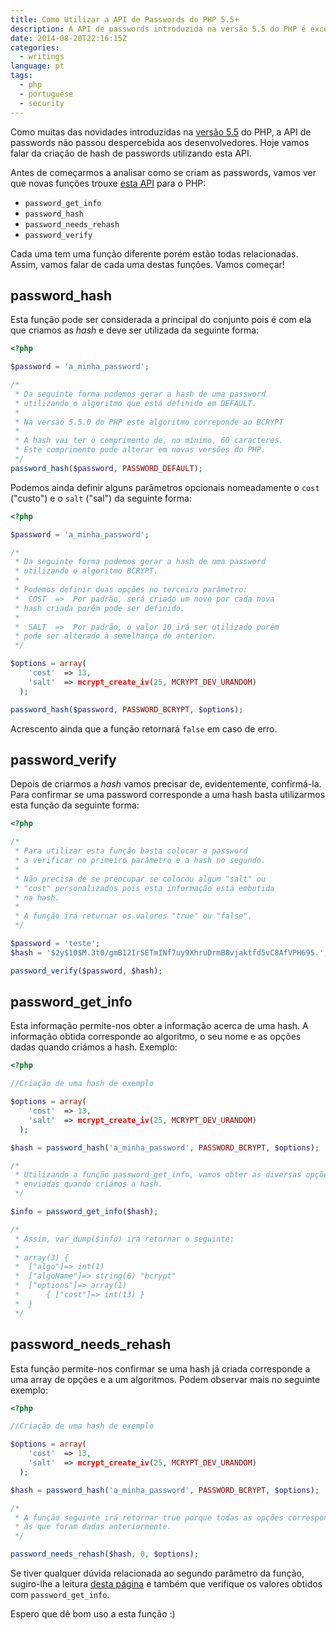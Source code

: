 ```yaml
---
title: Como Utilizar a API de Passwords do PHP 5.5+
description: A API de passwords introduzida na versão 5.5 do PHP é excelente. Trouxe quatro novas maravilhosas funções. Resumimos a forma como cada uma funciona.
date: 2014-08-20T22:16:15Z
categories:
  - writings
language: pt
tags:
  - php
  - portuguese
  - security
---
```


Como muitas das novidades introduzidas na [versão 5.5](http://php.net/manual/en/migration55.changes.php) do PHP, a API de passwords não passou despercebida aos desenvolvedores. Hoje vamos falar da criação de hash de passwords utilizando esta API.

<!--more-->

Antes de começarmos a analisar como se criam as passwords, vamos ver que novas funções trouxe [esta API](http://php.net/manual/en/book.password.php) para o PHP:

  * `password_get_info`
  * `password_hash`
  * `password_needs_rehash`
  * `password_verify`

Cada uma tem uma função diferente porém estão todas relacionadas. Assim, vamos falar de cada uma destas funções. Vamos começar!

## password_hash

Esta função pode ser considerada a principal do conjunto pois é com ela que criamos as *hash* e deve ser utilizada da seguinte forma:

```php
<?php

$password = 'a_minha_password';

/*
 * Da seguinte forma podemos gerar a hash de uma password
 * utilizando o algoritmo que está definido em DEFAULT.
 *
 * Na versão 5.5.0 do PHP este algoritmo correponde ao BCRYPT
 *
 * A hash vai ter o comprimento de, no mínimo, 60 caracteres.
 * Este comprimento pode alterar em novas versões do PHP.
 */
password_hash($password, PASSWORD_DEFAULT);
```


Podemos ainda definir alguns parâmetros opcionais nomeadamente o ```cost``` ("custo") e o ```salt``` ("sal") da seguinte forma:

```php
<?php

$password = 'a_minha_password';

/*
 * Da seguinte forma podemos gerar a hash de uma password
 * utilizando o algoritmo BCRYPT.
 *
 * Podemos definir duas opções no terceiro parâmetro:
 *  COST  =>  Por padrão, será criado um novo por cada nova
 * hash criada porém pode ser definido.
 *
 *  SALT  =>  Por padrão, o valor 10 irá ser utilizado porém
 * pode ser alterado à semelhança do anterior.
 */

$options = array(
    'cost'  => 13,
    'salt'  => mcrypt_create_iv(25, MCRYPT_DEV_URANDOM)
  );

password_hash($password, PASSWORD_BCRYPT, $options);
```

Acrescento ainda que a função retornará ```false``` em caso de erro.


## password_verify

Depois de criarmos a *hash* vamos precisar de, evidentemente, confirmá-la. Para confirmar se uma password corresponde a uma hash basta utilizarmos esta função da seguinte forma:

```php
<?php

/*
 * Para utilizar esta função basta colocar a password
 * a verificar no primeiro parâmetro e a hash no segundo.
 *
 * Não precisa de se preocupar se colocou algum "salt" ou
 * "cost" personalizados pois esta informação está embutida
 * na hash.
 *
 * A função irá returnar os valores "true" ou "false".
 */

$password = 'teste';
$hash = '$2y$10$M.3t0/gmB12IrSETmINf7uy9XhruDrmB8vjaktfd5vC8AfVPH695.';

password_verify($password, $hash);
```

## password_get_info

Esta informação permite-nos obter a informação acerca de uma hash. A informação obtida corresponde ao algoritmo, o seu nome e as opções dadas quando criámos a hash. Exemplo:

```php
<?php

//Criação de uma hash de exemplo

$options = array(
    'cost'  => 13,
    'salt'  => mcrypt_create_iv(25, MCRYPT_DEV_URANDOM)
  );

$hash = password_hash('a_minha_password', PASSWORD_BCRYPT, $options);

/*
 * Utilizando a função password_get_info, vamos obter as diversas opções
 * enviadas quando criámos a hash.
 */

$info = password_get_info($hash);

/*
 * Assim, var_dump($info) irá retornar o seguinte:
 *
 * array(3) {
 * 	["algo"]=> int(1)
 *	["algoName"]=> string(6) "bcrypt"
 *	["options"]=> array(1)
 *		{ ["cost"]=> int(13) }
 *	}
 */
```

## password_needs_rehash

Esta função permite-nos confirmar se uma hash já criada corresponde a uma array de opções e a um algoritmos. Podem observar mais no seguinte exemplo:

```php
<?php

//Criação de uma hash de exemplo

$options = array(
    'cost'  => 13,
    'salt'  => mcrypt_create_iv(25, MCRYPT_DEV_URANDOM)
  );

$hash = password_hash('a_minha_password', PASSWORD_BCRYPT, $options);

/*
 * A função seguinte irá retornar true porque todas as opções corresponde
 * às que foram dadas anteriormente.
 */

password_needs_rehash($hash, 0, $options);
```

Se tiver qualquer dúvida relacionada ao segundo parâmetro da função, sugiro-lhe a leitura [desta página](http://php.net/manual/pt_BR/password.constants.php) e também que verifique os valores obtidos com ```password_get_info```.

Espero que dê bom uso a esta função :)
